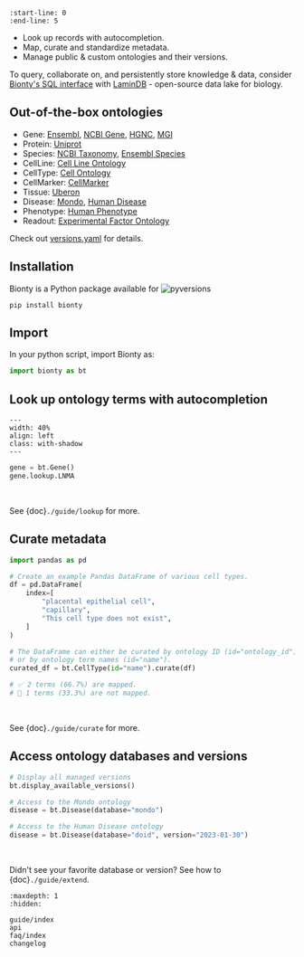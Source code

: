 ```{include} ../README.md
:start-line: 0
:end-line: 5
```

- Look up records with autocompletion.
- Map, curate and standardize metadata.
- Manage public & custom ontologies and their versions.

To query, collaborate on, and persistently store knowledge & data, consider [Bionty's SQL interface](https://lamin.ai/docs/lnschema-bionty/) with [LaminDB](https://lamin.ai/docs/) - open-source data lake for biology.

## Out-of-the-box ontologies

- Gene: [Ensembl](https://ensembl.org/), [NCBI Gene](https://www.ncbi.nlm.nih.gov/gene/), [HGNC](https://www.genenames.org/), [MGI](http://www.informatics.jax.org/)
- Protein: [Uniprot](https://www.uniprot.org/)
- Species: [NCBI Taxonomy](https://www.ncbi.nlm.nih.gov/taxonomy/), [Ensembl Species](https://useast.ensembl.org/info/about/species.html)
- CellLine: [Cell Line Ontology](https://github.com/CLO-ontology/CLO)
- CellType: [Cell Ontology](https://obophenotype.github.io/cell-ontology/)
- CellMarker: [CellMarker](http://xteam.xbio.top/CellMarker)
- Tissue: [Uberon](http://obophenotype.github.io/uberon/)
- Disease: [Mondo](https://mondo.monarchinitiative.org/), [Human Disease](https://disease-ontology.org/)
- Phenotype: [Human Phenotype](https://hpo.jax.org/app/)
- Readout: [Experimental Factor Ontology](https://www.ebi.ac.uk/ols/ontologies/efo)

Check out [versions.yaml](https://github.com/laminlabs/bionty/blob/main/bionty/versions/versions.yaml) for details.

## Installation

Bionty is a Python package available for ![pyversions](https://img.shields.io/pypi/pyversions/bionty)

```shell
pip install bionty
```

## Import

In your python script, import Bionty as:

```python
import bionty as bt
```

## Look up ontology terms with autocompletion

```{figure} ./img/gene_lookup.png
---
width: 40%
align: left
class: with-shadow
---
```

```python
gene = bt.Gene()
gene.lookup.LNMA
```

<br>

See {doc}`./guide/lookup` for more.

## Curate metadata

```python
import pandas as pd

# Create an example Pandas DataFrame of various cell types.
df = pd.DataFrame(
    index=[
        "placental epithelial cell",
        "capillary",
        "This cell type does not exist",
    ]
)

# The DataFrame can either be curated by ontology ID (id="ontology_id")
# or by ontology term names (id="name").
curated_df = bt.CellType(id="name").curate(df)

# ✅ 2 terms (66.7%) are mapped.
# 🔶 1 terms (33.3%) are not mapped.
```

<br>

See {doc}`./guide/curate` for more.

## Access ontology databases and versions

```python
# Display all managed versions
bt.display_available_versions()

# Access to the Mondo ontology
disease = bt.Disease(database="mondo")

# Access to the Human Disease ontology
disease = bt.Disease(database="doid", version="2023-01-30")
```

<br>

Didn't see your favorite database or version? See how to {doc}`./guide/extend`.

```{toctree}
:maxdepth: 1
:hidden:

guide/index
api
faq/index
changelog
```

